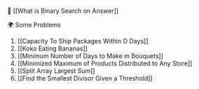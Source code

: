 📌 [[What is Binary Search on Answer]]

 🌍 Some Problems
 
1. [[Capacity To Ship Packages Within D Days]]
2. [[Koko Eating Bananas]]
3. [[Minimum Number of Days to Make m Bouquets]]
4. [[Minimized Maximum of Products Distributed to Any Store]]
5. [[Split Array Largest Sum]]
6. [[Find the Smallest Divisor Given a Threshold]]
